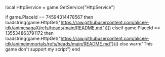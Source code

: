local HttpService = game:GetService("HttpService")

if game.PlaceId == 74594314478567 then
    loadstring(game:HttpGet("https://raw.githubusercontent.com/alicee-idk/animesagaX/refs/heads/main/README.md"))() 
elseif game.PlaceId == 135534863791172 then
   loadstring(game:HttpGet("https://raw.githubusercontent.com/alicee-idk/animeimmortals/refs/heads/main/README.md"))()
else
    warn("This game don't support my script")
end
